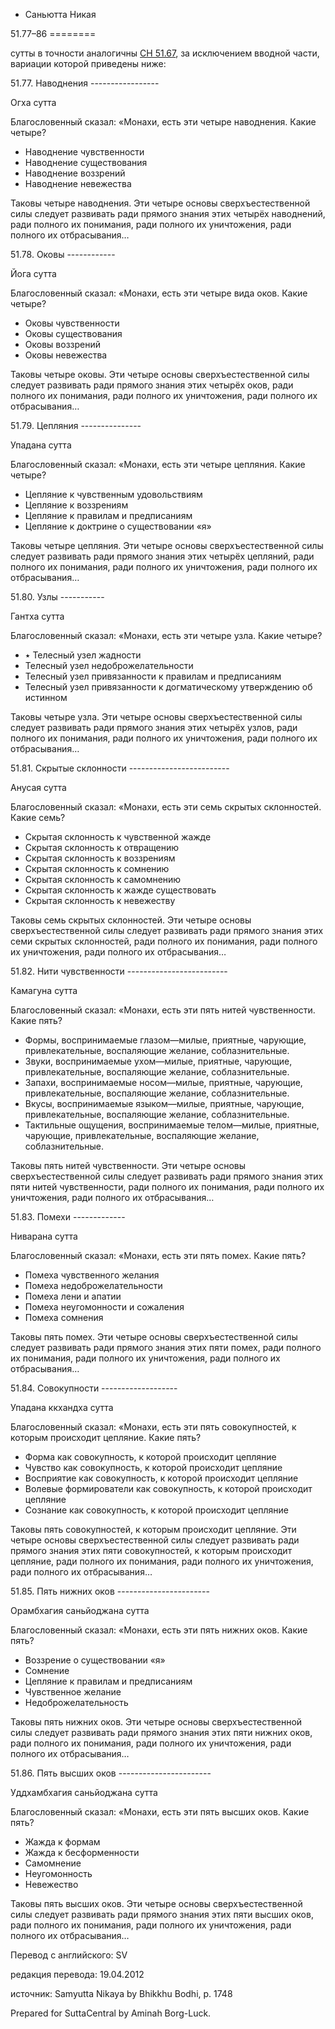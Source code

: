 









* Саньютта Никая


51\.77–86
\=\=\=\=\=\=\=\=



сутты в точности аналогичны [СН 51\.67](/sn51\.67/ru/sv), за исключением вводной части, вариации которой приведены ниже:



51\.77\. Наводнения
\-\-\-\-\-\-\-\-\-\-\-\-\-\-\-\-\-


Огха сутта


Благословенный сказал: «Монахи, есть эти четыре наводнения\. Какие четыре?


* Наводнение чувственности
* Наводнение существования
* Наводнение воззрений
* Наводнение невежества


Таковы четыре наводнения\. Эти четыре основы сверхъестественной силы следует развивать ради прямого знания этих четырёх наводнений, ради полного их понимания, ради полного их уничтожения, ради полного их отбрасывания…




51\.78\. Оковы
\-\-\-\-\-\-\-\-\-\-\-\-


Йога сутта


Благословенный сказал: «Монахи, есть эти четыре вида оков\. Какие четыре?


* Оковы чувственности
* Оковы существования
* Оковы воззрений
* Оковы невежества


Таковы четыре оковы\. Эти четыре основы сверхъестественной силы следует развивать ради прямого знания этих четырёх оков, ради полного их понимания, ради полного их уничтожения, ради полного их отбрасывания…




51\.79\. Цепляния
\-\-\-\-\-\-\-\-\-\-\-\-\-\-\-


Упадана сутта


Благословенный сказал: «Монахи, есть эти четыре цепляния\. Какие четыре?


* Цепляние к чувственным удовольствиям
* Цепляние к воззрениям
* Цепляние к правилам и предписаниям
* Цепляние к доктрине о существовании «я»


Таковы четыре цепляния\. Эти четыре основы сверхъестественной силы следует развивать ради прямого знания этих четырёх цепляний, ради полного их понимания, ради полного их уничтожения, ради полного их отбрасывания…




51\.80\. Узлы
\-\-\-\-\-\-\-\-\-\-\-


Гантха сутта


Благословенный сказал: «Монахи, есть эти четыре узла\. Какие четыре?


* ٭ Телесный узел жадности
* Телесный узел недоброжелательности
* Телесный узел привязанности к правилам и предписаниям
* Телесный узел привязанности к догматическому утверждению об истинном


Таковы четыре узла\. Эти четыре основы сверхъестественной силы следует развивать ради прямого знания этих четырёх узлов, ради полного их понимания, ради полного их уничтожения, ради полного их отбрасывания…




51\.81\. Скрытые склонности
\-\-\-\-\-\-\-\-\-\-\-\-\-\-\-\-\-\-\-\-\-\-\-\-\-


Анусая сутта


Благословенный сказал: «Монахи, есть эти семь скрытых склонностей\. Какие семь?


* Скрытая склонность к чувственной жажде
* Скрытая склонность к отвращению
* Скрытая склонность к воззрениям
* Скрытая склонность к сомнению
* Скрытая склонность к самомнению
* Скрытая склонность к жажде существовать
* Скрытая склонность к невежеству


Таковы семь скрытых склонностей\. Эти четыре основы сверхъестественной силы следует развивать ради прямого знания этих семи скрытых склонностей, ради полного их понимания, ради полного их уничтожения, ради полного их отбрасывания…




51\.82\. Нити чувственности
\-\-\-\-\-\-\-\-\-\-\-\-\-\-\-\-\-\-\-\-\-\-\-\-\-


Камагуна сутта


Благословенный сказал: «Монахи, есть эти пять нитей чувственности\. Какие пять?


* Формы, воспринимаемые глазом—милые, приятные, чарующие, привлекательные, воспаляющие желание, соблазнительные\.
* Звуки, воспринимаемые ухом—милые, приятные, чарующие, привлекательные, воспаляющие желание, соблазнительные\.
* Запахи, воспринимаемые носом—милые, приятные, чарующие, привлекательные, воспаляющие желание, соблазнительные\.
* Вкусы, воспринимаемые языком—милые, приятные, чарующие, привлекательные, воспаляющие желание, соблазнительные\.
* Тактильные ощущения, воспринимаемые телом—милые, приятные, чарующие, привлекательные, воспаляющие желание, соблазнительные\.


Таковы пять нитей чувственности\. Эти четыре основы сверхъестественной силы следует развивать ради прямого знания этих пяти нитей чувственности, ради полного их понимания, ради полного их уничтожения, ради полного их отбрасывания…




51\.83\. Помехи
\-\-\-\-\-\-\-\-\-\-\-\-\-


Ниварана сутта


Благословенный сказал: «Монахи, есть эти пять помех\. Какие пять?


* Помеха чувственного желания
* Помеха недоброжелательности
* Помеха лени и апатии
* Помеха неугомонности и сожаления
* Помеха сомнения


Таковы пять помех\. Эти четыре основы сверхъестественной силы следует развивать ради прямого знания этих пяти помех, ради полного их понимания, ради полного их уничтожения, ради полного их отбрасывания…




51\.84\. Совокупности
\-\-\-\-\-\-\-\-\-\-\-\-\-\-\-\-\-\-\-


Упадана ккхандха сутта


Благословенный сказал: «Монахи, есть эти пять совокупностей, к которым происходит цепляние\. Какие пять?


* Форма как совокупность, к которой происходит цепляние
* Чувство как совокупность, к которой происходит цепляние
* Восприятие как совокупность, к которой происходит цепляние
* Волевые формирователи как совокупность, к которой происходит цепляние
* Сознание как совокупность, к которой происходит цепляние


Таковы пять совокупностей, к которым происходит цепляние\. Эти четыре основы сверхъестественной силы следует развивать ради прямого знания этих пяти совокупностей, к которым происходит цепляние, ради полного их понимания, ради полного их уничтожения, ради полного их отбрасывания…




51\.85\. Пять нижних оков
\-\-\-\-\-\-\-\-\-\-\-\-\-\-\-\-\-\-\-\-\-\-\-


Орамбхагия саньйоджана сутта


Благословенный сказал: «Монахи, есть эти пять нижних оков\. Какие пять?


* Воззрение о существовании «я»
* Сомнение
* Цепляние к правилам и предписаниям
* Чувственное желание
* Недоброжелательность


Таковы пять нижних оков\. Эти четыре основы сверхъестественной силы следует развивать ради прямого знания этих пяти нижних оков, ради полного их понимания, ради полного их уничтожения, ради полного их отбрасывания…




51\.86\. Пять высших оков
\-\-\-\-\-\-\-\-\-\-\-\-\-\-\-\-\-\-\-\-\-\-\-


Уддхамбхагия саньйоджана сутта


Благословенный сказал: «Монахи, есть эти пять высших оков\. Какие пять?


* Жажда к формам
* Жажда к бесформенности
* Самомнение
* Неугомонность
* Невежество


Таковы пять высших оков\. Эти четыре основы сверхъестественной силы следует развивать ради прямого знания этих пяти высших оков, ради полного их понимания, ради полного их уничтожения, ради полного их отбрасывания…




Перевод с английского: SV


редакция перевода: 19\.04\.2012


источник: Samyutta Nikaya by Bhikkhu Bodhi, p\. 1748


Prepared for SuttaCentral by Aminah Borg\-Luck\.






